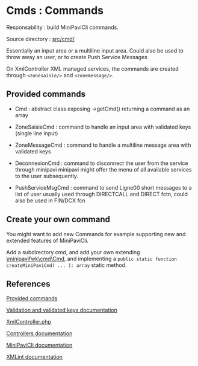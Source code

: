 # Cmds : Commands

Responsability : build MiniPaviCli commands.

Source directory : [src/cmd/](../../src/cmd/)


Essentially an input area or a multiline input area.
Could also be used to throw away an user, or to create Push Service Messages

On XmlController XML managed services, the commands are created through `<zonesaisie/>` and `<zonemessage/>`.


## Provided commands

- Cmd : abstract class exposing ->getCmd() returning a command as an array

- ZoneSaisieCmd : command to handle an input area with validated keys (single line input)

- ZoneMessageCmd : command to handle a multiline message area with validated keys

- DeconnexionCmd : command to disconnect the user from the service through minipavi
  minipavi might offer the menu of all available services to the user subsequently.

- PushServiceMsgCmd : command to send Ligne00 short messages to a list of user
  usually used through DIRECTCALL and DIRECT fctn, could also be used in FIN/DCX fcn


## Create your own command
You might want to add new Commands for example supporting new and extended features of MiniPaviCli.

Add a subdirectory cmd, and add your own extending [\minipavifwk\cmd\Cmd](../../src/cmd/Cmd.php), and implementing a `public static function createMiniPaviCmd( ... ): array` static method.


## References

[Provided commands](../../src/cmd/)

[Validation and validated keys documentation](./Validation-helper.md)

[XmlController.php](../../src/controllers/XmlController.php)

[Controllers documentation](./Controllers.md)

[MiniPaviCli documentation](https://github.com/ludosevilla/minipaviCli/blob/main/MiniPaviCli-doc.pdf)

[XMLint documentation](https://raw.githubusercontent.com/ludosevilla/minipaviCli/master/XMLint/XMLint-doc.pdf)
